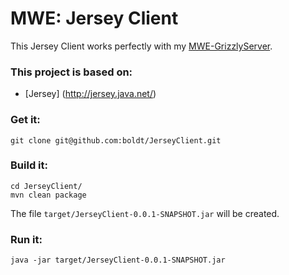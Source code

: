 # MWE: Jersey Client

This Jersey Client works perfectly with my [MWE-GrizzlyServer](https://github.com/boldt/GrizzlyServer).

### This project is based on:

* [Jersey] (http://jersey.java.net/)

### Get it:

```
git clone git@github.com:boldt/JerseyClient.git
```

### Build it:

```	
cd JerseyClient/
mvn clean package
```

The file `target/JerseyClient-0.0.1-SNAPSHOT.jar` will be created.

### Run it:

```
java -jar target/JerseyClient-0.0.1-SNAPSHOT.jar
```	


